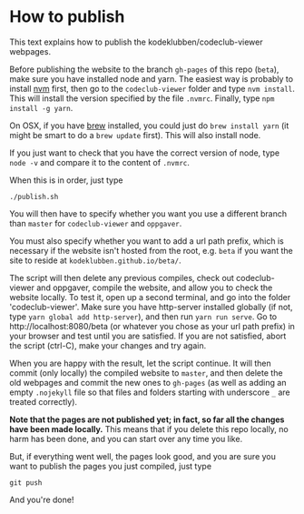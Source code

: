 # How to publish

This text explains how to publish the kodeklubben/codeclub-viewer webpages.

Before publishing the website to the branch `gh-pages` of this repo (`beta`),
make sure you have installed node and yarn. The easiest way is probably to install [nvm](https://github.com/creationix/nvm#installation) first, then go to the
`codeclub-viewer` folder and type `nvm install`. This will install the version
specified by the file `.nvmrc`. Finally, type `npm install -g yarn`.

On OSX, if you have [brew](http://brew.sh/) installed, you could just do
`brew install yarn` (it might be smart to do a `brew update` first).
This will also install node.

If you just want to check that you have the correct version of node,
type `node -v` and compare it to the content of `.nvmrc`.

When this is in order, just type
```
./publish.sh
```

You will then have to specify whether you want you use a different branch than `master` for `codeclub-viewer` and
`oppgaver`.

You must also specify whether you want to add a url path prefix, which is necessary if the website isn't hosted
from the root, e.g. `beta` if you want the site to reside at `kodeklubben.github.io/beta/`.

The script will then delete any previous compiles, check out codeclub-viewer and oppgaver, compile the website,
and allow you to check the website locally. To test it, open up a second terminal, and go into the folder
'codeclub-viewer'. Make sure you have http-server installed globally (if not, type `yarn global add http-server`),
and then run `yarn run serve`. Go to http://localhost:8080/beta (or whatever you chose as your url path prefix)
in your browser and test until you are satisfied. If you are not satisfied, abort the script (ctrl-C),
make your changes and try again.

When you are happy with the result, let the script continue. It will then commit (only locally) the compiled website
to `master`, and then delete the old webpages and commit the new ones to `gh-pages` (as well as adding an empty
 `.nojekyll` file so that files and folders starting with underscore `_` are treated correctly).

**Note that the pages are not published yet; in fact, so far all the changes have been made locally.**
This means that if you delete this repo locally, no harm has been done, and you can start over any time you like.

But, if everything went well, the pages look good, and you are sure you want to publish the pages you just compiled,
just type
```
git push
```

And you're done!
